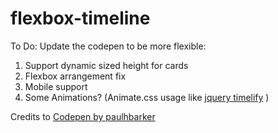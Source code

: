 # flexbox-timeline
To Do:
Update the codepen to be more flexible:

1. Support dynamic sized height for cards
2. Flexbox arrangement fix
3. Mobile support
4. Some Animations? (Animate.css usage like [jquery timelify](https://github.com/Liinkiing/jquery-timelify) )

Credits to [Codepen by paulhbarker](http://codepen.io/paulhbarker/pen/apvGdv)
